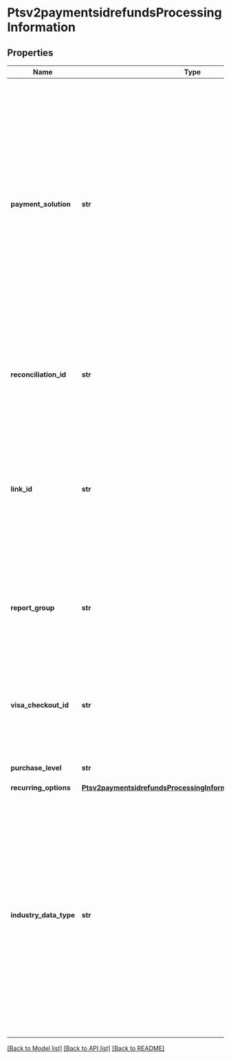 # Ptsv2paymentsidrefundsProcessingInformation

## Properties
Name | Type | Description | Notes
------------ | ------------- | ------------- | -------------
**payment_solution** | **str** | Type of digital payment solution for the transaction. Possible Values:   - &#x60;visacheckout&#x60;: Visa Checkout. This value is required for Visa Checkout transactions. For details, see &#x60;payment_solution&#x60; field description in [Visa Checkout Using the SCMP API.](https://apps.cybersource.com/library/documentation/dev_guides/VCO_SCMP_API/html/)  - &#x60;001&#x60;: Apple Pay.  - &#x60;004&#x60;: Cybersource In-App Solution.  - &#x60;005&#x60;: Masterpass. This value is required for Masterpass transactions on OmniPay Direct. For details, see \&quot;Masterpass\&quot; in the [Credit Card Services Using the SCMP API Guide.](https://apps.cybersource.com/library/documentation/dev_guides/CC_Svcs_SCMP_API/html/)  - &#x60;006&#x60;: Android Pay.  - &#x60;007&#x60;: Chase Pay.  - &#x60;008&#x60;: Samsung Pay.  - &#x60;012&#x60;: Google Pay.  | [optional] 
**reconciliation_id** | **str** | Please check with Cybersource customer support to see if your merchant account is configured correctly so you can include this field in your request. * For Payouts: max length for FDCCompass is String (22).  | [optional] 
**link_id** | **str** | Value that links the current authorization request to the original authorization request. Set this value to the ID that was returned in the reply message from the original authorization request.  This value is used for:  - Partial authorizations - Split shipments  For details, see &#x60;link_to_request&#x60; field description in [Credit Card Services Using the SCMP API.](https://apps.cybersource.com/library/documentation/dev_guides/CC_Svcs_SCMP_API/html/)  | [optional] 
**report_group** | **str** | Attribute that lets you define custom grouping for your processor reports. This field is supported only for **Worldpay VAP**.  For details, see &#x60;report_group&#x60; field description in [Credit Card Services Using the SCMP API.](https://apps.cybersource.com/library/documentation/dev_guides/CC_Svcs_SCMP_API/html/)  | [optional] 
**visa_checkout_id** | **str** | Identifier for the **Visa Checkout** order. Visa Checkout provides a unique order ID for every transaction in the Visa Checkout **callID** field.  For details, see the &#x60;vc_order_id&#x60; field description in [Visa Checkout Using the SCMP API.](https://apps.cybersource.com/library/documentation/dev_guides/VCO_SCMP_API/html/)  | [optional] 
**purchase_level** | **str** | Set this field to 3 to indicate that the request includes Level III data. | [optional] 
**recurring_options** | [**Ptsv2paymentsidrefundsProcessingInformationRecurringOptions**](Ptsv2paymentsidrefundsProcessingInformationRecurringOptions.md) |  | [optional] 
**industry_data_type** | **str** | Flag that indicates that the transaction includes airline data or restaurant data.  This field must be set to &#x60;airline&#x60; in order for airline data to be sent to the processor.  For example, if this field is not set to airline or is not included in the request, CyberSource does not send airline data to the processor.  You must set this field to &#x60;restaurant&#x60; in order for restaurant data to be sent to the processor.  When this field is not set to restaurant or is not included in the request, CyberSource does not send restaurant data to the processor.  Possible Values:  - &#x60;airline&#x60; - &#x60;restaurant&#x60; - &#x60;lodging&#x60; - &#x60;auto_rental&#x60; - &#x60;transit&#x60; - &#x60;healthcare_medical&#x60; - &#x60;healthcare_transit&#x60;  | [optional] 

[[Back to Model list]](../README.md#documentation-for-models) [[Back to API list]](../README.md#documentation-for-api-endpoints) [[Back to README]](../README.md)


